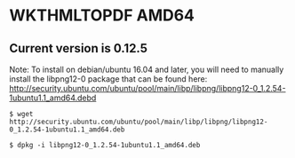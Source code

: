 # WKTHMLTOPDF AMD64


## Current version is 0.12.5

Note:  To install on debian/ubuntu 16.04 and later, you will need to manually install the libpng12-0 package that can be found here: http://security.ubuntu.com/ubuntu/pool/main/libp/libpng/libpng12-0_1.2.54-1ubuntu1.1_amd64.debd

```
$ wget http://security.ubuntu.com/ubuntu/pool/main/libp/libpng/libpng12-0_1.2.54-1ubuntu1.1_amd64.deb

$ dpkg -i libpng12-0_1.2.54-1ubuntu1.1_amd64.deb
```
